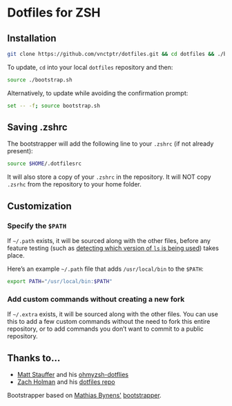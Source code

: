 # Dotfiles for ZSH

## Installation

```bash
git clone https://github.com/vnctptr/dotfiles.git && cd dotfiles && ./bootstrap.sh
```

To update, `cd` into your local `dotfiles` repository and then:

```bash
source ./bootstrap.sh
```

Alternatively, to update while avoiding the confirmation prompt:

```bash
set -- -f; source bootstrap.sh
```

## Saving .zshrc

The bootstrapper will add the following line to your `.zshrc` (if not already present):
```bash
source $HOME/.dotfilesrc
``` 
It will also store a copy of your `.zshrc` in the repository. It will NOT copy `.zsrhc` from the repository to your home folder. 

## Customization

### Specify the `$PATH`

If `~/.path` exists, it will be sourced along with the other files, before any feature testing (such as [detecting which version of `ls` is being used](https://github.com/mathiasbynens/dotfiles/blob/aff769fd75225d8f2e481185a71d5e05b76002dc/.aliases#L21-L26)) takes place.

Here’s an example `~/.path` file that adds `/usr/local/bin` to the `$PATH`:

```bash
export PATH="/usr/local/bin:$PATH"
```

### Add custom commands without creating a new fork

If `~/.extra` exists, it will be sourced along with the other files. You can use this to add a few custom commands without the need to fork this entire repository, or to add commands you don’t want to commit to a public repository.


## Thanks to…

* [Matt Stauffer](https://mattstauffer.com/) and his [ohmyzsh-dotflies](https://github.com/mattstauffer/ohmyzsh-dotfiles)
* [Zach Holman](http://zachholman.com) and his [dotfiles repo](https://github.com/holman/dotfiles)

Bootstrapper based on [Mathias Bynens'](https://mathiasbynens.be/) [bootstrapper](https://github.com/mathiasbynens/dotfiles).
